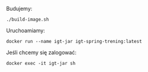 Budujemy:
```
./build-image.sh
```

Uruchoamiamy:
```
docker run --name igt-jar igt-spring-trening:latest
```

Jeśli chcemy się zalogować:
```
docker exec -it igt-jar sh
```